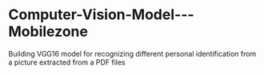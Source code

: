 # Computer-Vision-Model---Mobilezone
Building VGG16 model for recognizing different personal identification from a picture extracted from a PDF files
